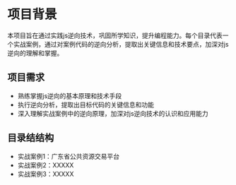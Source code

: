 # 项目背景
本项目旨在通过实践js逆向技术，巩固所学知识，提升编程能力。每个目录代表一个实战案例，通过对案例代码的逆向分析，提取出关键信息和技术要点，加深对js逆向的理解和掌握。

## 项目需求
- 熟练掌握js逆向的基本原理和技术手段
- 执行逆向分析，提取出目标代码的关键信息和功能
- 深入理解实战案例中的逆向原理，加深对js逆向技术的认识和应用能力

## 目录结结构
- 实战案例1：广东省公共资源交易平台
- 实战案例2：XXXXX
- 实战案例3：XXXXX
